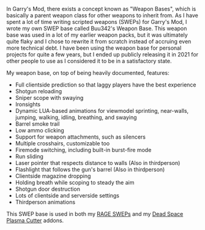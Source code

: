In Garry's Mod, there exists a concept known as "Weapon Bases", which is basically a parent weapon class for other weapons to inherit from. As I have spent a lot of time writing scripted weapons (SWEPs) for Garry's Mod, I wrote my own SWEP base called Buu342's Weapon Base. This weapon base was used in a lot of my earlier weapon packs, but it was ultimately quite flaky and I chose to rewrite it from scratch instead of accruing even more technical debt. I have been using the weapon base for personal projects for quite a few years, but I ended up publicly releasing it in 2021 for other people to use as I considered it to be in a satisfactory state. 

My weapon base, on top of being heavily documented, features:
* Full clientside prediction so that laggy players have the best experience
* Shotgun reloading
* Sniper scope with swaying
* Ironsights
* Dynamic LUA-based animations for viewmodel sprinting, near-walls, jumping, walking, idling, breathing, and swaying
* Barrel smoke trail
* Low ammo clicking
* Support for weapon attachments, such as silencers
* Multiple crosshairs, customizable too
* Firemode switching, including built-in burst-fire mode
* Run sliding
* Laser pointer that respects distance to walls (Also in thirdperson)
* Flashlight that follows the gun's barrel (Also in thirdperson)
* Clientside magazine dropping
* Holding breath while scoping to steady the aim
* Shotgun door destruction
* Lots of clientside and serverside settings
* Thirdperson animations

This SWEP base is used in both my [RAGE SWEPs](ragesweps.html) and my [Dead Space Plasma Cutter](plasmacutter.html) addons.
